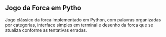 Jogo da Forca em Pytho
----------------------
Jogo clássico da forca implementado em Python, com palavras organizadas por categorias, interface simples em terminal e desenho da forca que se atualiza conforme as tentativas erradas.